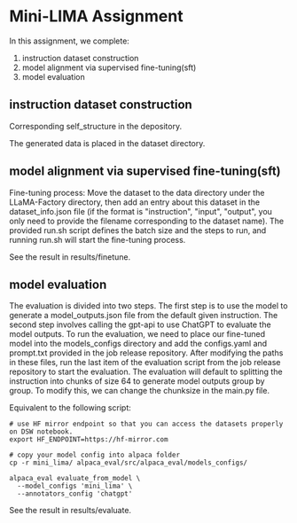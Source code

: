 # Mini-LIMA Assignment

In this assignment, we complete:

1. instruction dataset construction
2. model alignment via supervised fine-tuning(sft)
3. model evaluation

## instruction dataset construction

Corresponding self_structure in the depository.

The generated data is placed in the dataset directory.

## model alignment via supervised fine-tuning(sft)

Fine-tuning process: Move the dataset to the data directory under the LLaMA-Factory directory, then add an entry about this dataset in the dataset_info.json file (if the format is "instruction", "input", "output", you only need to provide the filename corresponding to the dataset name). The provided run.sh script defines the batch size and the steps to run, and running run.sh will start the fine-tuning process.

See the result in results/finetune.

## model evaluation
The evaluation is divided into two steps. The first step is to use the model to generate a model_outputs.json file from the default given instruction. The second step involves calling the gpt-api to use ChatGPT to evaluate the model outputs. To run the evaluation, we need to place our fine-tuned model into the models_configs directory and add the configs.yaml and prompt.txt provided in the job release repository. After modifying the paths in these files, run the last item of the evaluation script from the job release repository to start the evaluation. The evaluation will default to splitting the instruction into chunks of size 64 to generate model outputs group by group. To modify this, we can change the chunksize in the main.py file.

Equivalent to the following script:
```
# use HF mirror endpoint so that you can access the datasets properly on DSW notebook.
export HF_ENDPOINT=https://hf-mirror.com

# copy your model config into alpaca folder
cp -r mini_lima/ alpaca_eval/src/alpaca_eval/models_configs/

alpaca_eval evaluate_from_model \
  --model_configs 'mini_lima' \
  --annotators_config 'chatgpt'
```

See the result in results/evaluate.
